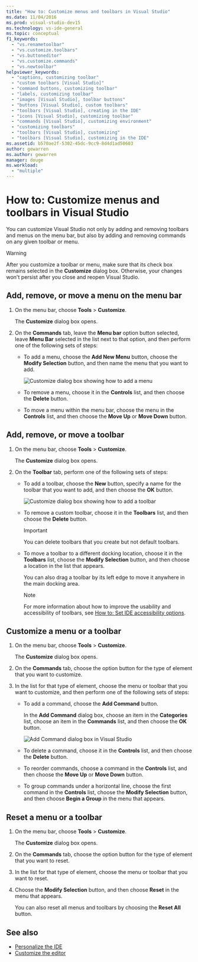 ```yaml
---
title: "How to: Customize menus and toolbars in Visual Studio"
ms.date: 11/04/2016
ms.prod: visual-studio-dev15
ms.technology: vs-ide-general
ms.topic: conceptual
f1_keywords:
  - "vs.renametoolbar"
  - "vs.customize.toolbars"
  - "vs.buttoneditor"
  - "vs.customize.commands"
  - "vs.newtoolbar"
helpviewer_keywords:
  - "captions, customizing toolbar"
  - "custom toolbars [Visual Studio]"
  - "command buttons, customizing toolbar"
  - "labels, customizing toolbar"
  - "images [Visual Studio], toolbar buttons"
  - "buttons [Visual Studio], custom toolbars"
  - "toolbars [Visual Studio], creating in the IDE"
  - "icons [Visual Studio], customizing toolbar"
  - "commands [Visual Studio], customizing environment"
  - "customizing toolbars"
  - "toolbars [Visual Studio], customizing"
  - "toolbars [Visual Studio], customizing in the IDE"
ms.assetid: b570ae2f-5302-45dc-9cc9-8d4d1ad50603
author: gewarren
ms.author: gewarren
manager: douge
ms.workload:
  - "multiple"
---
```

# How to: Customize menus and toolbars in Visual Studio

You can customize Visual Studio not only by adding and removing toolbars and menus on the menu bar, but also by adding and removing commands on any given toolbar or menu.

> [!WARNING]
> After you customize a toolbar or menu, make sure that its check box remains selected in the **Customize** dialog box. Otherwise, your changes won't persist after you close and reopen Visual Studio.

## Add, remove, or move a menu on the menu bar

1.  On the menu bar, choose **Tools** > **Customize**.

     The **Customize** dialog box opens.

2.  On the **Commands** tab, leave the **Menu bar** option button selected, leave **Menu Bar** selected in the list next to that option, and then perform one of the following sets of steps:

    -   To add a menu, choose the **Add New Menu** button, choose the **Modify Selection** button, and then name the menu that you want to add.

        ![Customize dialog box showing how to add a menu](../ide/media/addmenu.png "AddMenu")

    -   To remove a menu, choose it in the **Controls** list, and then choose the **Delete** button.

    -   To move a menu within the menu bar, choose the menu in the **Controls** list, and then choose the **Move Up** or **Move Down** button.

## Add, remove, or move a toolbar

1.  On the menu bar, choose **Tools** > **Customize**.

     The **Customize** dialog box opens.

2.  On the **Toolbar** tab, perform one of the following sets of steps:

    -   To add a toolbar, choose the **New** button, specify a name for the toolbar that you want to add, and then choose the **OK** button.

        ![Customize dialog box showing how to add a toolbar](../ide/media/addtoolbar.png "AddToolbar")

    -   To remove a custom toolbar, choose it in the **Toolbars** list, and then choose the **Delete** button.

        > [!IMPORTANT]
        > You can delete toolbars that you create but not default toolbars.

    -   To move a toolbar to a different docking location, choose it in the **Toolbars** list, choose the **Modify Selection** button, and then choose a location in the list that appears.

        You can also drag a toolbar by its left edge to move it anywhere in the main docking area.

        > [!NOTE]
        > For more information about how to improve the usability and accessibility of toolbars, see [How to: Set IDE accessibility options](../ide/reference/how-to-set-ide-accessibility-options.md).

## <a name="customizing_menu">Customize a menu or a toolbar</a>

1.  On the menu bar, choose **Tools** > **Customize**.

    The **Customize** dialog box opens.

2.  On the **Commands** tab, choose the option button for the type of element that you want to customize.

3.  In the list for that type of element, choose the menu or toolbar that you want to customize, and then perform one of the following sets of steps:

    -   To add a command, choose the **Add Command** button.

        In the **Add Command** dialog box, choose an item in the **Categories** list, choose an item in the **Commands** list, and then choose the **OK** button.

        ![Add Command dialog box in Visual Studio](../ide/media/addcommand.png "AddCommand")

    -   To delete a command, choose it in the **Controls** list, and then choose the **Delete** button.

    -   To reorder commands, choose a command in the **Controls** list, and then choose the **Move Up** or **Move Down** button.

    -   To group commands under a horizontal line, choose the first command in the **Controls** list, choose the **Modify Selection** button, and then choose **Begin a Group** in the menu that appears.

## Reset a menu or a toolbar

1.  On the menu bar, choose **Tools** > **Customize**.

    The **Customize** dialog box opens.

2.  On the **Commands** tab, choose the option button for the type of element that you want to reset.

3.  In the list for that type of element, choose the menu or toolbar that you want to reset.

4.  Choose the **Modify Selection** button, and then choose **Reset** in the menu that appears.

    You can also reset all menus and toolbars by choosing the **Reset All** button.

## See also

- [Personalize the IDE](../ide/personalizing-the-visual-studio-ide.md)
- [Customize the editor](../ide/customizing-the-editor.md)